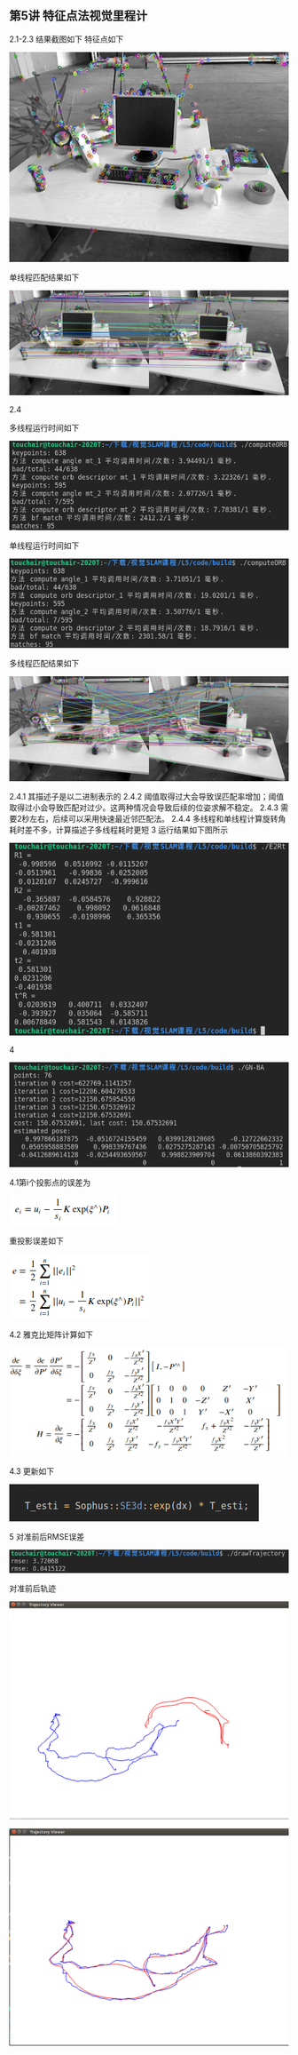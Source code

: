 ## 第5讲 特征点法视觉里程计

2.1-2.3 结果截图如下
特征点如下

![](./images/12.png)

单线程匹配结果如下

![](./images/13.png)

2.4 

多线程运行时间如下

![](./images/1.png)


单线程运行时间如下

![](./images/2.png)


多线程匹配结果如下

![](./images/14.png)


2.4.1
其描述子是以二进制表示的
2.4.2
阈值取得过大会导致误匹配率增加；阈值取得过小会导致匹配对过少。这两种情况会导致后续的位姿求解不稳定。
2.4.3
需要2秒左右，后续可以采用快速最近邻匹配法。
2.4.4
多线程和单线程计算旋转角耗时差不多，计算描述子多线程耗时更短
3 运行结果如下图所示

![](./images/3.png)

4

![](./images/4.png)

4.1第i个投影点的误差为

![](./images/5.png)

重投影误差如下

![](./images/6.png)

4.2 雅克比矩阵计算如下


![](./images/7.png)

4.3 更新如下

![](./images/8.png)

5 对准前后RMSE误差

![](./images/11.png)

对准前后轨迹

![](./images/9.png)

![](./images/10.png)
